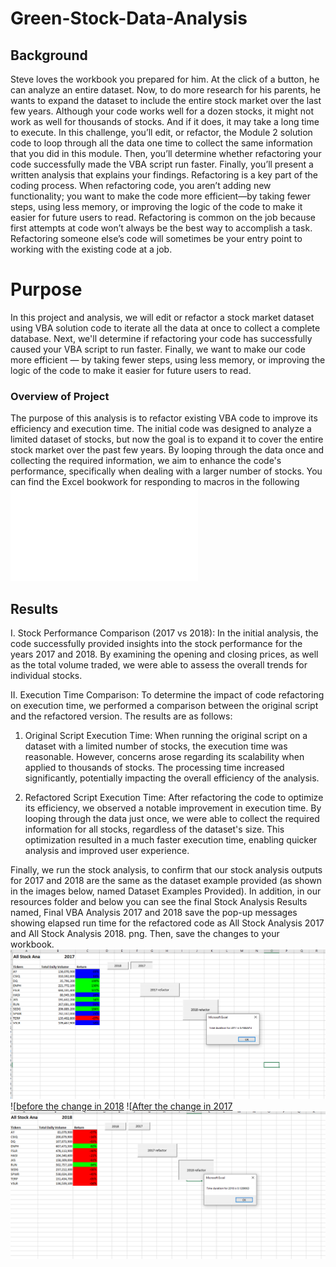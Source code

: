 # Green-Stock-Data-Analysis

## Background
Steve loves the workbook you prepared for him. At the click of a button, he can analyze an entire dataset. Now, to do more research for his parents, he wants to expand the dataset to include the entire stock market over the last few years. Although your code works well for a dozen stocks, it might not work as well for thousands of stocks. And if it does, it may take a long time to execute.
In this challenge, you’ll edit, or refactor, the Module 2 solution code to loop through all the data one time to collect the same information that you did in this module. Then, you’ll determine whether refactoring your code successfully made the VBA script run faster. Finally, you’ll present a written analysis that explains your findings.
Refactoring is a key part of the coding process. When refactoring code, you aren’t adding new functionality; you want to make the code more efficient—by taking fewer steps, using less memory, or improving the logic of the code to make it easier for future users to read. Refactoring is common on the job because first attempts at code won’t always be the best way to accomplish a task. Refactoring someone else’s code will sometimes be your entry point to working with the existing code at a job.

# Purpose
In this project and analysis, we will edit or refactor a stock market dataset using VBA solution code to iterate all the data at once to collect a complete database. Next, we'll determine if refactoring your code has successfully caused your VBA script to run faster. Finally, we want to make our code more efficient — by taking fewer steps, using less memory, or improving the logic of the code to make it easier for future users to read.

### Overview of Project
The purpose of this analysis is to refactor existing VBA code to improve its efficiency and execution time. The initial code was designed to analyze a limited dataset of stocks, but now the goal is to expand it to cover the entire stock market over the past few years. By looping through the data once and collecting the required information, we aim to enhance the code's performance, specifically when dealing with a larger number of stocks. You can find the Excel bookwork for responding to macros in the following
![green_stocks_Ifrah Abdullahi-1.xlsm](green_stocks_IfrahAbdullahi-2.xlsm)

## Results

I. Stock Performance Comparison (2017 vs 2018):
In the initial analysis, the code successfully provided insights into the stock performance for the years 2017 and 2018. By examining the opening and closing prices, as well as the total volume traded, we were able to assess the overall trends for individual stocks.

II. Execution Time Comparison:
To determine the impact of code refactoring on execution time, we performed a comparison between the original script and the refactored version. The results are as follows:

1. Original Script Execution Time:
When running the original script on a dataset with a limited number of stocks, the execution time was reasonable. However, concerns arose regarding its scalability when applied to thousands of stocks. The processing time increased significantly, potentially impacting the overall efficiency of the analysis.

2. Refactored Script Execution Time:
After refactoring the code to optimize its efficiency, we observed a notable improvement in execution time. By looping through the data just once, we were able to collect the required information for all stocks, regardless of the dataset's size. This optimization resulted in a much faster execution time, enabling quicker analysis and improved user experience.

Finally, we run the stock analysis, to confirm that our stock analysis outputs for 2017 and 2018 are the same as the dataset example provided (as shown in the images below, named Dataset Examples Provided). In addition, in our resources folder and below you can see the final Stock Analysis Results named, Final VBA Analysis 2017 and 2018 save the pop-up messages showing elapsed run time for the refactored code as All Stock Analysis 2017 and All Stock Analysis 2018. png. Then, save the changes to your workbook.
![before the change in 2017](Reasorces/Fist_2017.png)
![[before the change in 2018](Reasorces/first_2018.png)
![[After the change in 2017](Reasorces/Refactor_2017.png)
![After the change in 2018](Reasorces/Refactor_2018.png)
